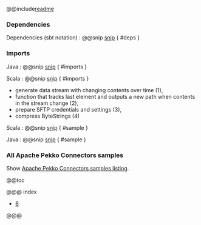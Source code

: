 @@include[readme](/README.md)

### Dependencies

Dependencies (sbt notation)
: @@snip [snip](/project/Dependencies.scala) { #deps }

### Imports

Java
: @@snip [snip](/src/main/java/samples/javadsl/Main.java) { #imports }

Scala
: @@snip [snip](/src/main/scala/samples/scaladsl/Main.scala)  { #imports }


- generate data stream with changing contents over time (1),
- function that tracks last element and outputs a new path when contents in the stream change (2),
- prepare SFTP credentials and settings (3),
- compress ByteStrings (4)

Scala
: @@snip [snip](/src/main/scala/samples/scaladsl/Main.scala) { #sample }

Java
: @@snip [snip](/src/main/java/samples/javadsl/Main.java) { #sample }


### All Apache Pekko Connectors samples

Show [Apache Pekko Connectors samples listing](../index.html).

@@toc

@@@ index

* [6](full-source.md)

@@@
